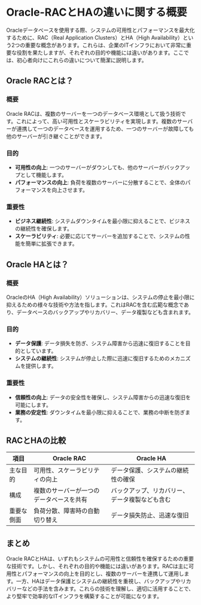# Oracle-RACとHAの違いに関する概要

Oracleデータベースを使用する際、システムの可用性とパフォーマンスを最大化するために、RAC（Real Application Clusters）とHA（High Availability）という2つの重要な概念があります。これらは、企業のITインフラにおいて非常に重要な役割を果たしますが、それぞれの目的や機能には違いがあります。ここでは、初心者向けにこれらの違いについて簡潔に説明します。

## Oracle RACとは？

### 概要
Oracle RACは、複数のサーバーを一つのデータベース環境として扱う技術です。これによって、高い可用性とスケーラビリティを実現します。複数のサーバーが連携して一つのデータベースを運用するため、一つのサーバーが故障しても他のサーバーが引き継ぐことができます。

### 目的
- **可用性の向上**: 一つのサーバーがダウンしても、他のサーバーがバックアップとして機能します。
- **パフォーマンスの向上**: 負荷を複数のサーバーに分散することで、全体のパフォーマンスを向上させます。

### 重要性
- **ビジネス継続性**: システムダウンタイムを最小限に抑えることで、ビジネスの継続性を確保します。
- **スケーラビリティ**: 必要に応じてサーバーを追加することで、システムの性能を簡単に拡張できます。

## Oracle HAとは？

### 概要
OracleのHA（High Availability）ソリューションは、システムの停止を最小限に抑えるための様々な技術や方法を指します。これはRACを含む広範な概念であり、データベースのバックアップやリカバリー、データ複製なども含まれます。

### 目的
- **データ保護**: データ損失を防ぎ、システム障害から迅速に復旧することを目的としています。
- **システムの継続性**: システムが停止した際に迅速に復旧するためのメカニズムを提供します。

### 重要性
- **信頼性の向上**: データの安全性を確保し、システム障害からの迅速な復旧を可能にします。
- **業務の安定性**: ダウンタイムを最小限に抑えることで、業務の中断を防ぎます。

## RACとHAの比較

| 項目         | Oracle RAC                              | Oracle HA                                      |
|--------------|-----------------------------------------|------------------------------------------------|
| 主な目的     | 可用性、スケーラビリティの向上           | データ保護、システムの継続性の確保             |
| 構成         | 複数のサーバーが一つのデータベースを共有 | バックアップ、リカバリー、データ複製なども含む |
| 重要な側面   | 負荷分散、障害時の自動切り替え           | データ損失防止、迅速な復旧                     |

## まとめ
Oracle RACとHAは、いずれもシステムの可用性と信頼性を確保するための重要な技術です。しかし、それぞれの目的や機能には違いがあります。RACは主に可用性とパフォーマンスの向上を目的とし、複数のサーバーを連携して運用します。一方、HAはデータ保護とシステムの継続性を重視し、バックアップやリカバリーなどの手法を含みます。これらの技術を理解し、適切に活用することで、より堅牢で効率的なITインフラを構築することが可能になります。